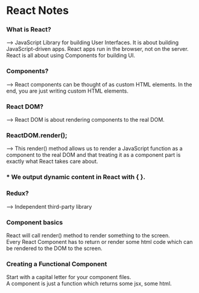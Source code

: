 # React Notes

### What is React?
--> JavaScript Library for building User Interfaces.
	It is about building JavaScript-driven apps. React apps run in the browser, not on the server.
	React is all about using Components for building UI.
	
### Components?
--> React components can be thought of as custom HTML elements.
	In the end, you are just writing custom HTML elements.

### React DOM?
--> React DOM is about rendering components to the real DOM.

### ReactDOM.render();
--> This render() method allows us to render a JavaScript function as a component to the real DOM 
	and that treating it as a component part is exactly what React takes care about.

### * We output dynamic content in React with { }.

### Redux?
--> Independent third-party library

### Component basics
React will call render() method to render something to the screen. </br>
Every React Component has to return or render some html code which can be rendered to the DOM to the screen.

### Creating a Functional Component
Start with a capital letter for your component files. </br>
A component is just a function which returns some jsx, some html.


